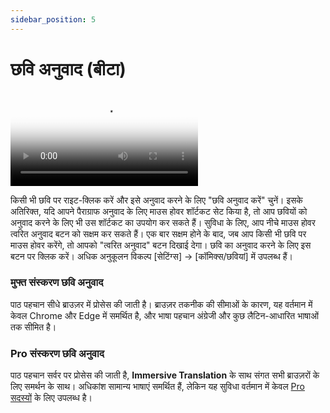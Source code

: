 ```yaml
---
sidebar_position: 5
---
```


# छवि अनुवाद (बीटा)

<video
  controls
  poster="https://s.immersivetranslate.com/static/extension/images/image_tansalte_intro-qkKVLH.png"
  src="https://s.immersivetranslate.com/assets/r2-uploads/image_trabslate_zh-m4e2UQzQZGiM7cHr.mp4"
/>

किसी भी छवि पर राइट-क्लिक करें और इसे अनुवाद करने के लिए "छवि अनुवाद करें" चुनें। इसके अतिरिक्त, यदि आपने पैराग्राफ अनुवाद के लिए माउस होवर शॉर्टकट सेट किया है, तो आप छवियों को अनुवाद करने के लिए भी उस शॉर्टकट का उपयोग कर सकते हैं। सुविधा के लिए, आप नीचे माउस होवर त्वरित अनुवाद बटन को सक्षम कर सकते हैं। एक बार सक्षम होने के बाद, जब आप किसी भी छवि पर माउस होवर करेंगे, तो आपको "त्वरित अनुवाद" बटन दिखाई देगा। छवि का अनुवाद करने के लिए इस बटन पर क्लिक करें। अधिक अनुकूलन विकल्प [सेटिंग्स] -> [कॉमिक्स/छवियां] में उपलब्ध हैं।

### मुफ्त संस्करण छवि अनुवाद

पाठ पहचान सीधे ब्राउज़र में प्रोसेस की जाती है। ब्राउज़र तकनीक की सीमाओं के कारण, यह वर्तमान में केवल Chrome और Edge में समर्थित है, और भाषा पहचान अंग्रेजी और कुछ लैटिन-आधारित भाषाओं तक सीमित है।

### Pro संस्करण छवि अनुवाद

पाठ पहचान सर्वर पर प्रोसेस की जाती है, **Immersive Translation** के साथ संगत सभी ब्राउज़रों के लिए समर्थन के साथ। अधिकांश सामान्य भाषाएं समर्थित हैं, लेकिन यह सुविधा वर्तमान में केवल [Pro सदस्यों](https://immersivetranslate.com/auth/pricing/?utm_source=officialSite&utm_medium=usageDoc&utm_campaign=usageDocImage) के लिए उपलब्ध है।
